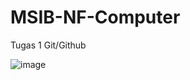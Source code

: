 # MSIB-NF-Computer
Tugas 1 Git/Github

![image](https://user-images.githubusercontent.com/92586421/156314366-bb5ebe67-e0a3-467d-91a6-8c3b57db1d7a.png)
